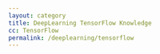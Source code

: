 ```yaml
---
layout: category
title: DeepLearning TensorFlow Knowledge
cc: TensorFlow
permalink: /deeplearning/tensorflow
---
```


